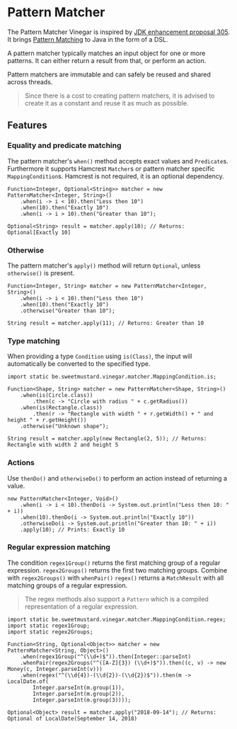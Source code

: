 # Pattern Matcher

The Pattern Matcher Vinegar is inspired by [JDK enhancement proposal 305](http://openjdk.java.net/jeps/305).
It brings [Pattern Matching](https://en.wikipedia.org/wiki/Pattern_matching) to Java in the form of a DSL.

A pattern matcher typically matches an input object for one or more patterns.
It can either return a result from that, or perform an action.

Pattern matchers are immutable and can safely be reused and shared across threads.

> Since there is a cost to creating pattern matchers, it is advised to create it as a constant and reuse it as much as possible.    
    
## Features

### Equality and predicate matching

The pattern matcher's `when()` method accepts exact values and `Predicate`s. 
Furthermore it supports Hamcrest `Matcher`s or pattern matcher specific `MappingCondition`s.
Hamcrest is not required, it is an optional dependency.

```
Function<Integer, Optional<String>> matcher = new PatternMatcher<Integer, String>()
    .when(i -> i < 10).then("Less then 10")
    .when(10).then("Exactly 10")
    .when(i -> i > 10).then("Greater than 10");
    
Optional<String> result = matcher.apply(10); // Returns: Optional[Exactly 10]
```

### Otherwise

The pattern matcher's `apply()` method will return `Optional`, unless `otherwise()` is present.

```
Function<Integer, String> matcher = new PatternMatcher<Integer, String>()
    .when(i -> i < 10).then("Less then 10")
    .when(10).then("Exactly 10")
    .otherwise("Greater than 10");
    
String result = matcher.apply(11); // Returns: Greater than 10
```

### Type matching

When providing a type `Condition` using `is(Class)`, the input will automatically be converted to the specified type.

```
import static be.sweetmustard.vinegar.matcher.MappingCondition.is;

Function<Shape, String> matcher = new PatternMatcher<Shape, String>()
    .when(is(Circle.class))
        .then(c -> "Circle with radius " + c.getRadius())
    .when(is(Rectangle.class))
        .then(r -> "Rectangle with width " + r.getWidth() + " and height " + r.getHeight())
    .otherwise("Unknown shape");

String result = matcher.apply(new Rectangle(2, 5)); // Returns: Rectangle with width 2 and height 5
```

### Actions

Use `thenDo()` and `otherwiseDo()` to perform an action instead of returning a value.

```
new PatternMatcher<Integer, Void>()
    .when(i -> i < 10).thenDo(i -> System.out.println("Less then 10: " + i))
    .when(10).thenDo(i -> System.out.println("Exactly 10"))
    .otherwiseDo(i -> System.out.println("Greater than 10: " + i))
    .apply(10); // Prints: Exactly 10
```

### Regular expression matching

The condition `regex1Group()` returns the first matching group of a regular expression.
`regex2Groups()` returns the first two matching groups. Combine with `regex2Groups()` with `whenPair()`
`regex()` returns a `MatchResult` with all matching groups of a regular expression.

> The regex methods also support a `Pattern` which is a compiled representation of a regular expression.
```
import static be.sweetmustard.vinegar.matcher.MappingCondition.regex;
import static regex1Group;
import static regex2Groups;

Function<String, Optional<Object>> matcher = new PatternMatcher<String, Object>()
    .when(regex1Group("^(\\d+)$")).then(Integer::parseInt)
    .whenPair(regex2Groups("^([A-Z]{3}) (\\d+)$")).then((c, v) -> new Money(c, Integer.parseInt(v)))
    .when(regex("^(\\d{4})-(\\d{2})-(\\d{2})$")).then(m -> LocalDate.of(
        Integer.parseInt(m.group(1)), 
        Integer.parseInt(m.group(2)),
        Integer.parseInt(m.group(3))));
        
Optional<Object> result = matcher.apply("2018-09-14"); // Returns: Optional of LocalDate(September 14, 2018)
```